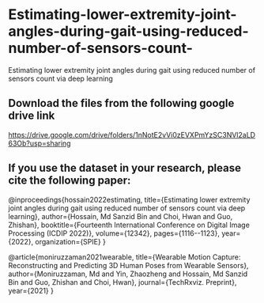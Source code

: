 # Estimating-lower-extremity-joint-angles-during-gait-using-reduced-number-of-sensors-count-
Estimating lower extremity joint angles during gait using reduced number of sensors count via deep learning

## Download the files from the following google drive link

https://drive.google.com/drive/folders/1nNotE2vVi0zEVXPmYzSC3NVl2aLD63Ob?usp=sharing

## If you use the dataset in your research, please cite the following paper:

@inproceedings{hossain2022estimating,
  title={Estimating lower extremity joint angles during gait using reduced number of sensors count via deep learning},
  author={Hossain, Md Sanzid Bin and Choi, Hwan and Guo, Zhishan},
  booktitle={Fourteenth International Conference on Digital Image Processing (ICDIP 2022)},
  volume={12342},
  pages={1116--1123},
  year={2022},
  organization={SPIE}
}

@article{moniruzzaman2021wearable,
  title={Wearable Motion Capture: Reconstructing and Predicting 3D Human Poses from Wearable Sensors},
  author={Moniruzzaman, Md and Yin, Zhaozheng and Hossain, Md Sanzid Bin and Guo, Zhishan and Choi, Hwan},
  journal={TechRxviz. Preprint},
  year={2021}
}

